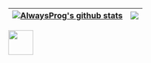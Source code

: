 
| <a href="https://github.com/Always-prog/github-readme-stats"><img align="center" src="https://github-readme-stats.vercel.app/api?username=Always-prog&show_icons=true&include_all_commits=true&theme=buefy&hide_border=true" alt="AlwaysProg's github stats" /></a> | <a href="https://github.com/Always-prog/github-readme-stats"><img align="center" src="https://github-readme-stats.vercel.app/api/top-langs/?username=Always-prog&layout=compact&theme=buefy&hide_border=true" /></a> |
| ------------- | ------------- |
<img src="https://media.giphy.com/media/WUlplcMpOCEmTGBtBW/giphy.gif"  width="50">

<br />
<br />


